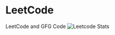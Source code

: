 # LeetCode
LeetCode and GFG Code
![Leetcode Stats](https://leetcard.jacoblin.cool/sanjaykasaudhan?ext=heatmap)
